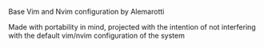 Base Vim and Nvim configuration by Alemarotti


Made with portability in mind, projected with the intention of not interfering with the default vim/nvim configuration of the system
